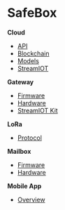 # SafeBox

__Cloud__

* [API](docs/API.md)
* [Blockchain](docs/Blockchain.md)
* [Models](docs/Models.md)
* [StreamIOT](docs/StreamIOT.md)

__Gateway__

* [Firmware](docs/Firmware.md)
* [Hardware](docs/Hardware.md)
* [StreamIOT Kit](gateway/README.md)

__LoRa__

* [Protocol](docs/LoRa.md)

__Mailbox__

* [Firmware](docs/Firmware.md)
* [Hardware](docs/Hardware.md)

__Mobile App__

* [Overview](docs/Mobile.md)
